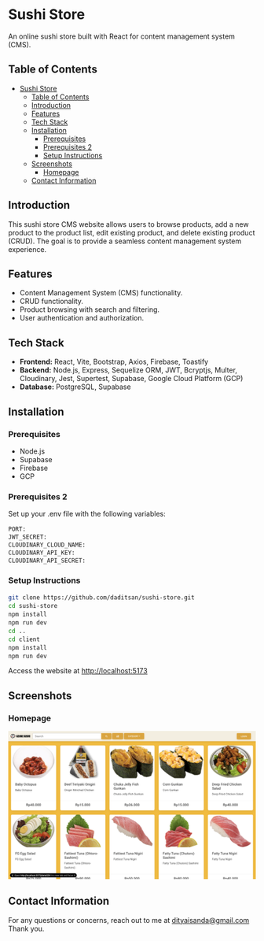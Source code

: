 # Sushi Store

An online sushi store built with React for content management system (CMS).

## Table of Contents

- [Sushi Store](#sushi-store)
  - [Table of Contents](#table-of-contents)
  - [Introduction](#introduction)
  - [Features](#features)
  - [Tech Stack](#tech-stack)
  - [Installation](#installation)
    - [Prerequisites](#prerequisites)
    - [Prerequisites 2](#prerequisites-2)
    - [Setup Instructions](#setup-instructions)
  - [Screenshots](#screenshots)
    - [Homepage](#homepage)
  - [Contact Information](#contact-information)

## Introduction

This sushi store CMS website allows users to browse products, add a new product to the product list, edit existing product, and delete existing product (CRUD). The goal is to provide a seamless content management system experience.

## Features

- Content Management System (CMS) functionality.
- CRUD functionality.
- Product browsing with search and filtering.
- User authentication and authorization.

## Tech Stack

- **Frontend:** React, Vite, Bootstrap, Axios, Firebase, Toastify
- **Backend:** Node.js, Express, Sequelize ORM, JWT, Bcryptjs, Multer, Cloudinary, Jest, Supertest, Supabase, Google Cloud Platform (GCP)
- **Database:** PostgreSQL, Supabase

## Installation

### Prerequisites

- Node.js
- Supabase
- Firebase
- GCP

### Prerequisites 2

Set up your .env file with the following variables:

```env
PORT:
JWT_SECRET:
CLOUDINARY_CLOUD_NAME:
CLOUDINARY_API_KEY:
CLOUDINARY_API_SECRET:
```

### Setup Instructions

```bash
git clone https://github.com/daditsan/sushi-store.git
cd sushi-store
npm install
npm run dev
cd ..
cd client
npm install
npm run dev
```

Access the website at <http://localhost:5173>

## Screenshots

### Homepage

![Homepage](Homepage.png)

## Contact Information

For any questions or concerns, reach out to me at <dityaisanda@gmail.com>
Thank you.

